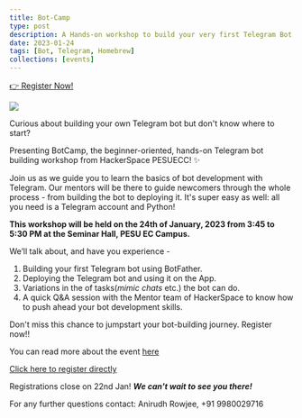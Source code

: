 ```yaml
---
title: Bot-Camp
type: post
description: A Hands-on workshop to build your very first Telegram Bot!
date: 2023-01-24
tags: [Bot, Telegram, Homebrew]
collections: [events]
---
```


<section class="p-index_links_link">
    <a href="https://forms.gle/fxtiaRVgcib1qqqN7" class="c-gradient-link"> 👉 Register Now! </a>
</section>

![](/static/images/botcamp/botcamp.jpg)

Curious about building your own Telegram bot but don't know where to start?

Presenting BotCamp, the beginner-oriented, hands-on Telegram bot building workshop from HackerSpace PESUECC! ✨

Join us as we guide you to learn the basics of bot development with Telegram.
Our mentors will be there to guide newcomers through the whole process - from building the bot to deploying it. It's super easy as well: all you need is a Telegram account and Python!

**This workshop will be held on the 24th of January, 2023 from 3:45 to 5:30 PM at the Seminar Hall, PESU EC Campus.**

We’ll talk about, and have you experience -

1.  Building your first Telegram bot using BotFather.
2.  Deploying the Telegram bot and using it on the App.
3.  Variations in the of tasks(_mimic chats_ etc.) the bot can do.
4.  A quick Q&A session with the Mentor team of HackerSpace to know how to push ahead your bot development skills.

Don't miss this chance to jumpstart your bot-building journey. Register now!!

You can read more about the event [here](https://homebrew.hsp-ec.xyz/posts/botcamp-or-the-telegram-bot-workshop/)

[Click here to register directly](https://forms.gle/fxtiaRVgcib1qqqN7)

Registrations close on 22nd Jan!
**_We can't wait to see you there!_**

For any further questions contact: Anirudh Rowjee, +91 9980029716
